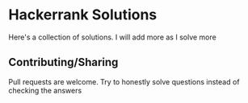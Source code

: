 # Hackerrank Solutions

Here's a collection of solutions. I will add more as I solve more


## Contributing/Sharing
Pull requests are welcome. Try to honestly solve questions instead of checking the answers

